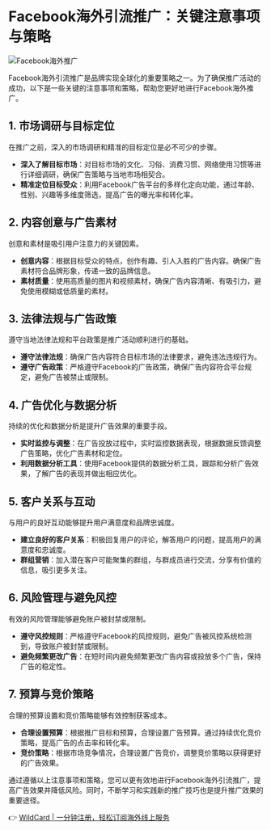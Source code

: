# Facebook海外引流推广：关键注意事项与策略

![Facebook海外推广](https://bbtdd.com/img/827932001190.webp)

Facebook海外引流推广是品牌实现全球化的重要策略之一。为了确保推广活动的成功，以下是一些关键的注意事项和策略，帮助您更好地进行Facebook海外推广。

## 1. 市场调研与目标定位

在推广之前，深入的市场调研和精准的目标定位是必不可少的步骤。

- **深入了解目标市场**：对目标市场的文化、习俗、消费习惯、网络使用习惯等进行详细调研，确保广告策略与当地市场相契合。
- **精准定位目标受众**：利用Facebook广告平台的多样化定向功能，通过年龄、性别、兴趣等多维度筛选，提高广告的曝光率和转化率。

## 2. 内容创意与广告素材

创意和素材是吸引用户注意力的关键因素。

- **创意内容**：根据目标受众的特点，创作有趣、引人入胜的广告内容。确保广告素材符合品牌形象，传递一致的品牌信息。
- **素材质量**：使用高质量的图片和视频素材，确保广告内容清晰、有吸引力，避免使用模糊或低质量的素材。

## 3. 法律法规与广告政策

遵守当地法律法规和平台政策是推广活动顺利进行的基础。

- **遵守法律法规**：确保广告内容符合目标市场的法律要求，避免违法违规行为。
- **遵守广告政策**：严格遵守Facebook的广告政策，确保广告内容符合平台规定，避免广告被禁止或限制。

## 4. 广告优化与数据分析

持续的优化和数据分析是提升广告效果的重要手段。

- **实时监控与调整**：在广告投放过程中，实时监控数据表现，根据数据反馈调整广告策略，优化广告素材和定位。
- **利用数据分析工具**：使用Facebook提供的数据分析工具，跟踪和分析广告效果，了解广告的表现并做出相应优化。

## 5. 客户关系与互动

与用户的良好互动能够提升用户满意度和品牌忠诚度。

- **建立良好的客户关系**：积极回复用户的评论，解答用户的问题，提高用户的满意度和忠诚度。
- **群组营销**：加入潜在客户可能聚集的群组，与群成员进行交流，分享有价值的信息，吸引更多关注。

## 6. 风险管理与避免风控

有效的风险管理能够避免账户被封禁或限制。

- **遵守风控规则**：严格遵守Facebook的风控规则，避免广告被风控系统检测到，导致账户被封禁或限制。
- **避免频繁更改广告**：在短时间内避免频繁更改广告内容或投放多个广告，保持广告的稳定性。

## 7. 预算与竞价策略

合理的预算设置和竞价策略能够有效控制获客成本。

- **合理设置预算**：根据推广目标和预算，合理设置广告预算。通过持续优化竞价策略，提高广告的点击率和转化率。
- **竞价策略**：根据市场竞争情况，合理设置广告竞价，调整竞价策略以获得更好的广告效果。

通过遵循以上注意事项和策略，您可以更有效地进行Facebook海外引流推广，提高广告效果并降低风险。同时，不断学习和实践新的推广技巧也是提升推广效果的重要途径。

👉 [WildCard | 一分钟注册，轻松订阅海外线上服务](https://bbtdd.com/WildCard)